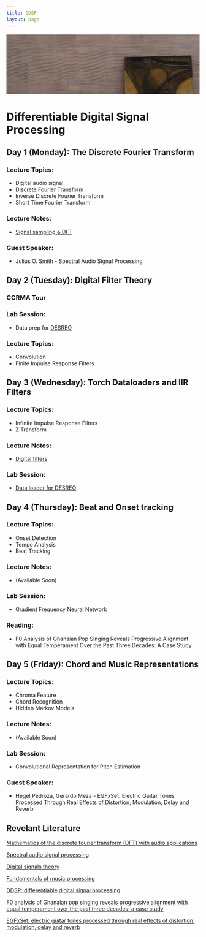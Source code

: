 ```yaml
---
title: DDSP
layout: page
---
```


<img src="assets/images/piano.png" alt="drawing" width="1000" class="center"/>

# Differentiable Digital Signal Processing

## Day 1 (Monday): The Discrete Fourier Transform  

### Lecture Topics:  
* Digital audio signal  
* Discrete Fourier Transform  
* Inverse Discrete Fourier Transform  
* Short Time Fourier Transform  

### Lecture Notes:  
* [Signal sampling & DFT](https://githubtocolab.com/ccrma-mir/course-materials/blob/main/CCRMA_DDSP_Workshop_Notes-Day_1.ipynb) 

### Guest Speaker:  
* Julius O. Smith - Spectral Audio Signal Processing

## Day 2 (Tuesday): Digital Filter Theory  

### CCRMA Tour

### Lab Session:
* Data prep for [DESREO](https://github.com/iranroman/DESREO)

### Lecture Topics:  
* Convolution
* Finite Impulse Response Filters

## Day 3 (Wednesday): Torch Dataloaders and IIR Filters  

### Lecture Topics:
* Infinite Impulse Response Filters
* Z Transform  

### Lecture Notes:  
* [Digital filters](https://githubtocolab.com/ccrma-mir/course-materials/blob/main/CCRMA_DDSP_Workshop_Notes_Day_3.ipynb) 

### Lab Session:
* [Data loader for DESREO](https://github.com/iranroman/DESREO/blob/main/desreo/datasets/snoop_dogg.py)

## Day 4 (Thursday): Beat and Onset tracking

### Lecture Topics:  
* Onset Detection
* Tempo Analysis
* Beat Tracking  

### Lecture Notes:  
* (Available Soon)  

### Lab Session:  
* Gradient Frequency Neural Network

### Reading:  
* F0 Analysis of Ghanaian Pop Singing Reveals Progressive Alignment with Equal Temperament Over the Past Three Decades: A Case Study  

## Day 5 (Friday): Chord and Music Representations

### Lecture Topics:  
* Chroma Feature
* Chord Recognition
* Hidden Markov Models  

### Lecture Notes:  
* (Available Soon)  

### Lab Session:  
* Convolutional Representation for Pitch Estimation

### Guest Speaker:
* Hegel Pedroza, Gerardo Meza - EGFxSet: Electric Guitar Tones Processed Through Real Effects of Distortion, Modulation, Delay and Reverb  

## Revelant Literature

[Mathematics of the discrete fourier transform (DFT) with audio applications](https://ccrma.stanford.edu/~jos/st/)

[Spectral audio signal processing](https://ccrma.stanford.edu/~jos/sasp/)

[Digital signals theory](https://brianmcfee.net/dstbook-site/content/intro.html)

[Fundamentals of music processing](https://www.audiolabs-erlangen.de/fau/professor/mueller/bookFMP)

[DDSP: differentiable digital signal processing](https://arxiv.org/pdf/2001.04643)

[F0 analysis of Ghanaian pop singing reveals progressive alignment with equal temperament over the past three decades: a case study](https://ccrma.stanford.edu/~iran/papers/Roman_et_al_SMC_2023.pdf)

[EGFxSet: electric guitar tones processed through real effects of distortion, modulation, delay and reverb](https://ccrma.stanford.edu/~iran/papers/Pedroza_et_al_ISMIR_2022.pdf)
